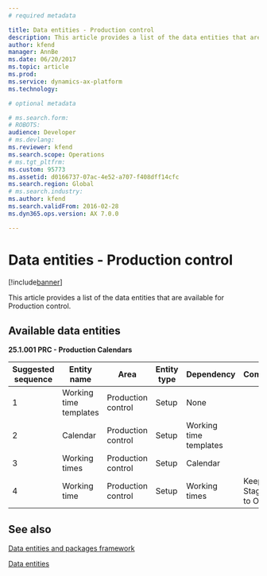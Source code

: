 ```yaml
---
# required metadata

title: Data entities - Production control
description: This article provides a list of the data entities that are available for Production control.
author: kfend
manager: AnnBe
ms.date: 06/20/2017
ms.topic: article
ms.prod: 
ms.service: dynamics-ax-platform
ms.technology: 

# optional metadata

# ms.search.form: 
# ROBOTS: 
audience: Developer
# ms.devlang: 
ms.reviewer: kfend
ms.search.scope: Operations
# ms.tgt_pltfrm: 
ms.custom: 95773
ms.assetid: d0166737-07ac-4e52-a707-f408dff14cfc
ms.search.region: Global
# ms.search.industry: 
ms.author: kfend
ms.search.validFrom: 2016-02-28
ms.dyn365.ops.version: AX 7.0.0

---
```


# Data entities - Production control

[!include[banner](../includes/banner.md)]


This article provides a list of the data entities that are available for Production control.

Available data entities
-----------------------

**25.1.001 PRC - Production Calendars**

| Suggested sequence | Entity name            | Area               | Entity type | Dependency             | Comments                      |
|--------------------|------------------------|--------------------|-------------|------------------------|-------------------------------|
| 1                  | Working time templates | Production control | Setup       | None                   |                               |
| 2                  | Calendar               | Production control | Setup       | Working time templates |                               |
| 3                  | Working times          | Production control | Setup       | Calendar               |                               |
| 4                  | Working time           | Production control | Setup       | Working times          | Keep Skip Staging set to OFF. |

See also
--------

[Data entities and packages framework](data-entities-data-packages.md)

[Data entities](data-entities.md)



